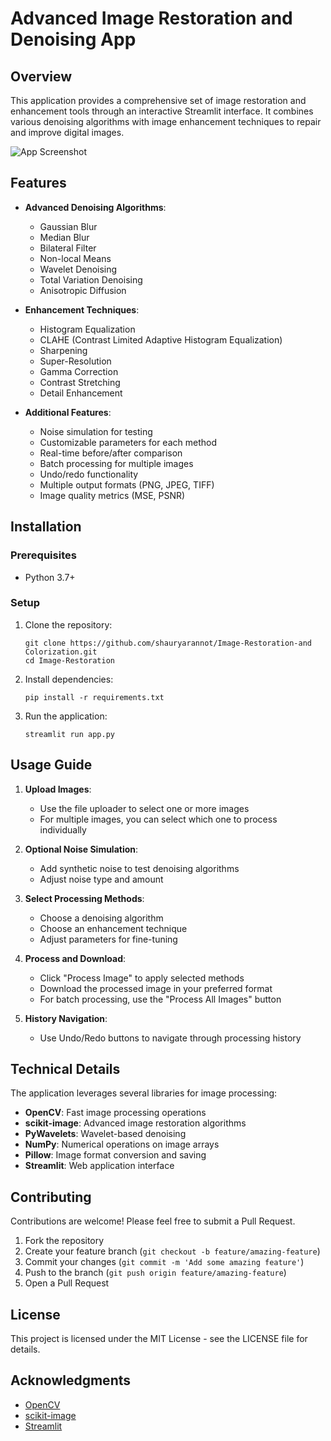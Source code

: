 # Advanced Image Restoration and Denoising App

## Overview

This application provides a comprehensive set of image restoration and enhancement tools through an interactive Streamlit interface. It combines various denoising algorithms with image enhancement techniques to repair and improve digital images.

![App Screenshot](https://via.placeholder.com/800x400?text=Image+Restoration+App)

## Features

- **Advanced Denoising Algorithms**:
  - Gaussian Blur
  - Median Blur
  - Bilateral Filter
  - Non-local Means
  - Wavelet Denoising
  - Total Variation Denoising
  - Anisotropic Diffusion

- **Enhancement Techniques**:
  - Histogram Equalization
  - CLAHE (Contrast Limited Adaptive Histogram Equalization)
  - Sharpening
  - Super-Resolution
  - Gamma Correction
  - Contrast Stretching
  - Detail Enhancement

- **Additional Features**:
  - Noise simulation for testing
  - Customizable parameters for each method
  - Real-time before/after comparison
  - Batch processing for multiple images
  - Undo/redo functionality
  - Multiple output formats (PNG, JPEG, TIFF)
  - Image quality metrics (MSE, PSNR)

## Installation

### Prerequisites

- Python 3.7+

### Setup

1. Clone the repository:
   ```
   git clone https://github.com/shauryarannot/Image-Restoration-and Colorization.git
   cd Image-Restoration
   ```

2. Install dependencies:
   ```
   pip install -r requirements.txt
   ```

3. Run the application:
   ```
   streamlit run app.py
   ```

## Usage Guide

1. **Upload Images**: 
   - Use the file uploader to select one or more images
   - For multiple images, you can select which one to process individually

2. **Optional Noise Simulation**:
   - Add synthetic noise to test denoising algorithms
   - Adjust noise type and amount

3. **Select Processing Methods**:
   - Choose a denoising algorithm
   - Choose an enhancement technique
   - Adjust parameters for fine-tuning

4. **Process and Download**:
   - Click "Process Image" to apply selected methods
   - Download the processed image in your preferred format
   - For batch processing, use the "Process All Images" button

5. **History Navigation**:
   - Use Undo/Redo buttons to navigate through processing history

## Technical Details

The application leverages several libraries for image processing:

- **OpenCV**: Fast image processing operations
- **scikit-image**: Advanced image restoration algorithms
- **PyWavelets**: Wavelet-based denoising
- **NumPy**: Numerical operations on image arrays
- **Pillow**: Image format conversion and saving
- **Streamlit**: Web application interface

## Contributing

Contributions are welcome! Please feel free to submit a Pull Request.

1. Fork the repository
2. Create your feature branch (`git checkout -b feature/amazing-feature`)
3. Commit your changes (`git commit -m 'Add some amazing feature'`)
4. Push to the branch (`git push origin feature/amazing-feature`)
5. Open a Pull Request

## License

This project is licensed under the MIT License - see the LICENSE file for details.

## Acknowledgments

- [OpenCV](https://opencv.org/)
- [scikit-image](https://scikit-image.org/)
- [Streamlit](https://streamlit.io/)
